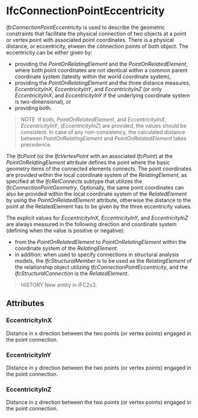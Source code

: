 # IfcConnectionPointEccentricity

_IfcConnectionPointEccentricity_ is used to describe the geometric constraints that facilitate the physical connection of two objects at a point or vertex point with associated point coordinates. There is a physical distance, or eccentricity, etween the connection points of both object. The eccentricity can be either given by:

* providing the _PointOnRelatingElement_ and the _PointOnRelatedElement_, where both point coordinates are not identical within a common parent coordinate system (latestly within the world coordinate system),
* providing the _PointOnRelatingElement_ and the three distance measures, _EccentricityInX_, _EccentricityInY_, and _EccentricityInZ_ (or only _EccentricityInX_, and _EccentricityInY_ if the underlying coordinate system is two-dimensional), or
* providing both.

> NOTE  If both, _PointOnRelatedElement_, and _EccentricityInX_, _EccentricityInY_, (_EccentricityInZ_) are provided, the values should be consistent. In case of any non-consistency, the calculated distance between _PointOnRelatingElement_ and _PointOnRelatedElement_ takes precedence.

The _IfcPoint_ (or the _IfcVertexPoint_ with an associated _IfcPoint_) at the _PointOnRelatingElement_ attribute defines the point where the basic geometry items of the connected elements connects. The point coordinates are provided within the local coordinate system of the _RelatingElement_, as specified at the _IfcRelConnects_ subtype that utilizes the _IfcConnectionPointGeometry_. Optionally, the same point coordinates can also be provided within the local coordinate system of the _RelatedElement_ by using the _PointOnRelatedElement_ attribute, otherwise the distance to the point at the RelatedElement has to be given by the three eccentricity values.

The explicit values for _EccentricityInX_, _EccentricityInY_, and _EccentricityInZ_ are always measured in the following direction and coordinate system (defining when the value is positive or negative):

* from the _PointOnRelatedElement_ to _PointOnRelatingElement_ within the coordinate system of the _RelatingElement_.
* in addition: when used to specify connections in structural analysis models, the _IfcStructuralMember_ is to be used as the _RelatingElement_ of the relationship object utilizing _IfcConnectionPointEccentricity_, and the _IfcStructuralConnection_ is the _RelatedElement_.

> HISTORY  New entity in IFC2x3.

## Attributes

### EccentricityInX
Distance in x direction between the two points (or vertex points) engaged in the point connection.

### EccentricityInY
Distance in y direction between the two points (or vertex points) engaged in the point connection.

### EccentricityInZ
Distance in z direction between the two points (or vertex points) engaged in the point connection.
